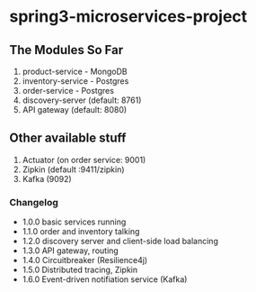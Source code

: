 # spring3-microservices-project

## The Modules So Far
1. product-service - MongoDB
2. inventory-service - Postgres
3. order-service - Postgres
4. discovery-server (default: 8761)
5. API gateway (default: 8080)

## Other available stuff
1. Actuator (on order service: 9001)
2. Zipkin (default :9411/zipkin)
3. Kafka (9092)

### Changelog
- 1.0.0 basic services running
- 1.1.0 order and inventory talking
- 1.2.0 discovery server and client-side load balancing
- 1.3.0 API gateway, routing
- 1.4.0 Circuitbreaker (Resilience4j)
- 1.5.0 Distributed tracing, Zipkin
- 1.6.0 Event-driven notifiation service (Kafka)

